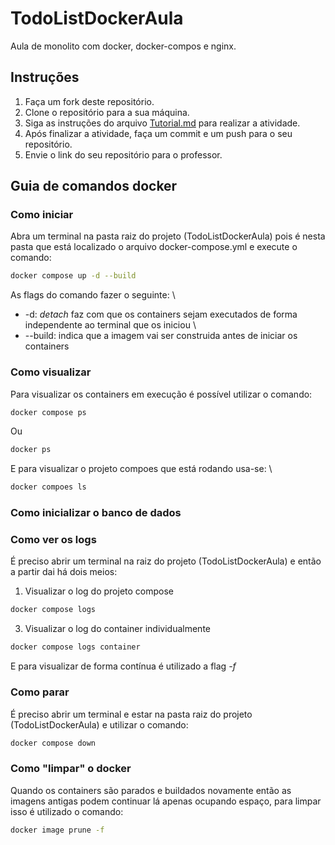 # TodoListDockerAula

Aula de monolito com docker, docker-compos e nginx.

## Instruções

1. Faça um fork deste repositório.
2. Clone o repositório para a sua máquina.
3. Siga as instruções do arquivo [Tutorial.md](Tutorial.md) para realizar a atividade.
4. Após finalizar a atividade, faça um commit e um push para o seu repositório.
5. Envie o link do seu repositório para o professor.

## Guia de comandos docker

### Como iniciar

Abra um terminal na pasta raiz do projeto (TodoListDockerAula) pois é nesta pasta que está localizado o arquivo docker-compose.yml e execute o comando:

```bash
docker compose up -d --build
```

As flags do comando fazer o seguinte: \

-   -d: _detach_ faz com que os containers sejam executados de forma independente ao terminal que os iniciou \
-   --build: indica que a imagem vai ser construida antes de iniciar os containers

### Como visualizar

Para visualizar os containers em execução é possível utilizar o comando:

```bash
docker compose ps
```

Ou

```bash
docker ps
```

E para visualizar o projeto compoes que está rodando usa-se: \

```bash
docker compoes ls
```

### Como inicializar o banco de dados



### Como ver os logs
É preciso abrir um terminal na raiz do projeto (TodoListDockerAula) e então a partir dai há dois meios:
1. Visualizar o log do projeto compose
```bash
docker compose logs
```
3. Visualizar o log do container individualmente
```bash
docker compose logs container
```

E para visualizar de forma contínua é utilizado a flag *-f*

### Como parar

É preciso abrir um terminal e estar na pasta raiz do projeto (TodoListDockerAula) e utilizar o comando:
```bash
docker compose down
```

### Como "limpar" o docker
Quando os containers são parados e buildados novamente então as imagens antigas podem continuar lá apenas ocupando espaço, para limpar isso é utilizado o comando:
```bash
docker image prune -f
```